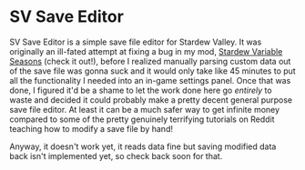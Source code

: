 # SV Save Editor

SV Save Editor is a simple save file editor for Stardew Valley.
It was originally an ill-fated attempt at fixing a bug in my mod, [Stardew Variable Seasons](https://github.com/calebstein1/StardewVariableSeasons) (check it out!), before I realized manually parsing custom data out of the save file was gonna suck and it would only take like 45 minutes to put all the functionality I needed into an in-game settings panel.
Once that was done, I figured it'd be a shame to let the work done here go _entirely_ to waste and decided it could probably make a pretty decent general purpose save file editor.
At least it can be a much safer way to get infinite money compared to some of the pretty genuinely terrifying tutorials on Reddit teaching how to modify a save file by hand!

Anyway, it doesn't work yet, it reads data fine but saving modified data back isn't implemented yet, so check back soon for that.
